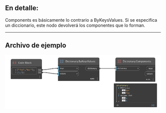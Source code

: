 ## En detalle:
Components es básicamente lo contrario a ByKeysValues. Si se especifica un diccionario, este nodo devolverá los componentes que lo forman.
___
## Archivo de ejemplo

![Components](./DesignScript.Builtin.Dictionary.Components_img.jpg)

